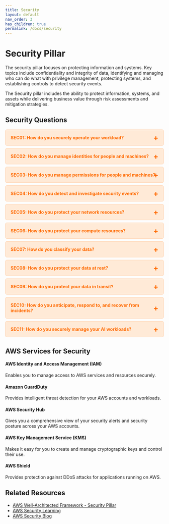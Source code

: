 ```yaml
---
title: Security
layout: default
nav_order: 3
has_children: true
permalink: /docs/security
---
```


<div class="pillar-header">
  <h1>Security Pillar</h1>
  <p>The security pillar focuses on protecting information and systems. Key topics include confidentiality and integrity of data, identifying and managing who can do what with privilege management, protecting systems, and establishing controls to detect security events.</p>
</div>

The Security pillar includes the ability to protect information, systems, and assets while delivering business value through risk assessments and mitigation strategies.

## Security Questions

<div class="question-accordion">
  <div class="question-button">
    <a href="javascript:void(0);">SEC01: How do you securely operate your workload?</a>
    <div class="question-content">
      <ul>
        <li><a href="./SEC01">View all SEC01 best practices</a></li>
        <li><a href="./SEC01-BP01">SEC01-BP01: Separate workloads using accounts</a></li>
        <li><a href="./SEC01-BP02">SEC01-BP02: Secure account root user and properties</a></li>
        <li><a href="./SEC01-BP03">SEC01-BP03: Identify and validate control objectives</a></li>
        <li><a href="./SEC01-BP04">SEC01-BP04: Stay up to date with security threats and recommendations</a></li>
        <li><a href="./SEC01-BP05">SEC01-BP05: Reduce security management scope</a></li>
        <li><a href="./SEC01-BP06">SEC01-BP06: Automate deployment of standard security controls</a></li>
        <li><a href="./SEC01-BP07">SEC01-BP07: Identify threats and prioritize mitigations using a threat model</a></li>
        <li><a href="./SEC01-BP08">SEC01-BP08: Evaluate and implement new security services and features regularly</a></li>
      </ul>
    </div>
  </div>
  
  <div class="question-button">
    <a href="javascript:void(0);">SEC02: How do you manage identities for people and machines?</a>
    <div class="question-content">
      <ul>
        <li><a href="./SEC02">View all SEC02 best practices</a></li>
        <li><a href="./SEC02-BP01">SEC02-BP01: Use strong sign-in mechanisms</a></li>
        <li><a href="./SEC02-BP02">SEC02-BP02: Use temporary credentials</a></li>
        <li><a href="./SEC02-BP03">SEC02-BP03: Store and use secrets securely</a></li>
        <li><a href="./SEC02-BP04">SEC02-BP04: Rely on a centralized identity provider</a></li>
        <li><a href="./SEC02-BP05">SEC02-BP05: Audit and rotate credentials periodically</a></li>
        <li><a href="./SEC02-BP06">SEC02-BP06: Employ user groups and attributes</a></li>
      </ul>
    </div>
  </div>
  
  <div class="question-button">
    <a href="javascript:void(0);">SEC03: How do you manage permissions for people and machines?</a>
    <div class="question-content">
      <ul>
        <li><a href="./SEC03">View all SEC03 best practices</a></li>
        <li><a href="./SEC03-BP01">SEC03-BP01: Define access requirements</a></li>
        <li><a href="./SEC03-BP02">SEC03-BP02: Grant least privilege access</a></li>
        <li><a href="./SEC03-BP03">SEC03-BP03: Establish emergency access process</a></li>
        <li><a href="./SEC03-BP04">SEC03-BP04: Reduce permissions continuously</a></li>
        <li><a href="./SEC03-BP05">SEC03-BP05: Define permission guardrails for your organization</a></li>
        <li><a href="./SEC03-BP06">SEC03-BP06: Manage access based on lifecycle</a></li>
        <li><a href="./SEC03-BP07">SEC03-BP07: Analyze public and cross-account access</a></li>
        <li><a href="./SEC03-BP08">SEC03-BP08: Share resources securely</a></li>
      </ul>
    </div>
  </div>
  
  <div class="question-button">
    <a href="javascript:void(0);">SEC04: How do you detect and investigate security events?</a>
    <div class="question-content">
      <ul>
        <li><a href="./SEC04">View all SEC04 best practices</a></li>
        <li><a href="./SEC04-BP01">SEC04-BP01: Configure service and application logging</a></li>
        <li><a href="./SEC04-BP02">SEC04-BP02: Analyze logs, findings, and metrics centrally</a></li>
        <li><a href="./SEC04-BP03">SEC04-BP03: Automate alerting and responses</a></li>
        <li><a href="./SEC04-BP04">SEC04-BP04: Develop investigation processes</a></li>
      </ul>
    </div>
  </div>
  
  <div class="question-button">
    <a href="javascript:void(0);">SEC05: How do you protect your network resources?</a>
    <div class="question-content">
      <ul>
        <li><a href="./SEC05">View all SEC05 best practices</a></li>
        <li><a href="./SEC05-BP01">SEC05-BP01: Create network layers</a></li>
        <li><a href="./SEC05-BP02">SEC05-BP02: Control traffic at all layers</a></li>
        <li><a href="./SEC05-BP03">SEC05-BP03: Implement inspection</a></li>
        <li><a href="./SEC05-BP04">SEC05-BP04: Automate network protection</a></li>
        <li><a href="./SEC05-BP05">SEC05-BP05: Implement DDoS protection</a></li>
      </ul>
    </div>
  </div>
  
  <div class="question-button">
    <a href="javascript:void(0);">SEC06: How do you protect your compute resources?</a>
    <div class="question-content">
      <ul>
        <li><a href="./SEC06">View all SEC06 best practices</a></li>
        <li><a href="./SEC06-BP01">SEC06-BP01: Perform vulnerability management</a></li>
        <li><a href="./SEC06-BP02">SEC06-BP02: Reduce attack surface</a></li>
        <li><a href="./SEC06-BP03">SEC06-BP03: Implement managed services</a></li>
        <li><a href="./SEC06-BP04">SEC06-BP04: Automate compute protection</a></li>
        <li><a href="./SEC06-BP05">SEC06-BP05: Enable people to perform actions at a distance</a></li>
        <li><a href="./SEC06-BP06">SEC06-BP06: Validate software integrity</a></li>
      </ul>
    </div>
  </div>
  
  <div class="question-button">
    <a href="javascript:void(0);">SEC07: How do you classify your data?</a>
    <div class="question-content">
      <ul>
        <li><a href="./SEC07">View all SEC07 best practices</a></li>
        <li><a href="./SEC07-BP01">SEC07-BP01: Identify the data within your workload</a></li>
        <li><a href="./SEC07-BP02">SEC07-BP02: Define data protection controls</a></li>
        <li><a href="./SEC07-BP03">SEC07-BP03: Automate identification and classification</a></li>
        <li><a href="./SEC07-BP04">SEC07-BP04: Define data lifecycle management</a></li>
      </ul>
    </div>
  </div>
  
  <div class="question-button">
    <a href="javascript:void(0);">SEC08: How do you protect your data at rest?</a>
    <div class="question-content">
      <ul>
        <li><a href="./SEC08">View all SEC08 best practices</a></li>
        <li><a href="./SEC08-BP01">SEC08-BP01: Implement secure key management</a></li>
        <li><a href="./SEC08-BP02">SEC08-BP02: Enforce encryption at rest</a></li>
        <li><a href="./SEC08-BP03">SEC08-BP03: Automate data at rest protection</a></li>
        <li><a href="./SEC08-BP04">SEC08-BP04: Enforce access control</a></li>
        <li><a href="./SEC08-BP05">SEC08-BP05: Use mechanisms to keep people away from data</a></li>
      </ul>
    </div>
  </div>
  
  <div class="question-button">
    <a href="javascript:void(0);">SEC09: How do you protect your data in transit?</a>
    <div class="question-content">
      <ul>
        <li><a href="./SEC09">View all SEC09 best practices</a></li>
        <li><a href="./SEC09-BP01">SEC09-BP01: Implement secure key and certificate management</a></li>
        <li><a href="./SEC09-BP02">SEC09-BP02: Enforce encryption in transit</a></li>
        <li><a href="./SEC09-BP03">SEC09-BP03: Automate detection of unintended data access</a></li>
        <li><a href="./SEC09-BP04">SEC09-BP04: Authenticate network communications</a></li>
      </ul>
    </div>
  </div>
  
  <div class="question-button">
    <a href="javascript:void(0);">SEC10: How do you anticipate, respond to, and recover from incidents?</a>
    <div class="question-content">
      <ul>
        <li><a href="./SEC10">View all SEC10 best practices</a></li>
        <li><a href="./SEC10-BP01">SEC10-BP01: Identify key personnel and external resources</a></li>
        <li><a href="./SEC10-BP02">SEC10-BP02: Develop incident management plans</a></li>
        <li><a href="./SEC10-BP03">SEC10-BP03: Prepare forensic capabilities</a></li>
        <li><a href="./SEC10-BP04">SEC10-BP04: Automate containment capability</a></li>
        <li><a href="./SEC10-BP05">SEC10-BP05: Pre-provision access</a></li>
        <li><a href="./SEC10-BP06">SEC10-BP06: Practice incident response</a></li>
        <li><a href="./SEC10-BP07">SEC10-BP07: Automate recovery</a></li>
        <li><a href="./SEC10-BP08">SEC10-BP08: Communicate status</a></li>
        <li><a href="./SEC10-BP09">SEC10-BP09: Learn from incidents</a></li>
      </ul>
    </div>
  </div>
  
  <div class="question-button">
    <a href="javascript:void(0);">SEC11: How do you securely manage your AI workloads?</a>
    <div class="question-content">
      <ul>
        <li><a href="./SEC11">View all SEC11 best practices</a></li>
        <li><a href="./SEC11-BP01">SEC11-BP01: Identify and manage risks in AI workloads</a></li>
        <li><a href="./SEC11-BP02">SEC11-BP02: Implement data governance for AI workloads</a></li>
        <li><a href="./SEC11-BP03">SEC11-BP03: Implement model governance for AI workloads</a></li>
        <li><a href="./SEC11-BP04">SEC11-BP04: Implement application security for AI workloads</a></li>
        <li><a href="./SEC11-BP05">SEC11-BP05: Implement infrastructure security for AI workloads</a></li>
      </ul>
    </div>
  </div>
</div>

## AWS Services for Security

<div class="aws-service">
  <div class="aws-service-content">
    <h4>AWS Identity and Access Management (IAM)</h4>
    <p>Enables you to manage access to AWS services and resources securely.</p>
  </div>
</div>

<div class="aws-service">
  <div class="aws-service-content">
    <h4>Amazon GuardDuty</h4>
    <p>Provides intelligent threat detection for your AWS accounts and workloads.</p>
  </div>
</div>

<div class="aws-service">
  <div class="aws-service-content">
    <h4>AWS Security Hub</h4>
    <p>Gives you a comprehensive view of your security alerts and security posture across your AWS accounts.</p>
  </div>
</div>

<div class="aws-service">
  <div class="aws-service-content">
    <h4>AWS Key Management Service (KMS)</h4>
    <p>Makes it easy for you to create and manage cryptographic keys and control their use.</p>
  </div>
</div>

<div class="aws-service">
  <div class="aws-service-content">
    <h4>AWS Shield</h4>
    <p>Provides protection against DDoS attacks for applications running on AWS.</p>
  </div>
</div>

<div class="related-resources">
  <h2>Related Resources</h2>
  <ul>
    <li><a href="https://docs.aws.amazon.com/wellarchitected/latest/security-pillar/welcome.html">AWS Well-Architected Framework - Security Pillar</a></li>
    <li><a href="https://aws.amazon.com/security/security-learning/">AWS Security Learning</a></li>
    <li><a href="https://aws.amazon.com/blogs/security/">AWS Security Blog</a></li>
  </ul>
</div>

<style>
.question-accordion {
  margin-bottom: 2rem;
}

.question-button {
  border: 1px solid #ffcca5;
  border-radius: 5px;
  margin-bottom: 0.5rem;
  background-color: #ffead7;
  overflow: hidden;
}

.question-button > a {
  display: block;
  padding: 1rem;
  color: #ff6a00;
  font-weight: bold;
  text-decoration: none;
  position: relative;
}

.question-button > a:after {
  content: '+';
  position: absolute;
  right: 1rem;
  top: 50%;
  transform: translateY(-50%);
  font-size: 1.5rem;
}

.question-button > a:hover {
  background-color: #ffcca5;
}

.question-content {
  display: none;
  padding: 0 1rem 1rem 1rem;
  background-color: #fff;
  border-top: 1px solid #ffcca5;
}

.question-content ul {
  list-style-type: none;
  padding-left: 0;
  margin-top: 0.5rem;
}

.question-content li {
  margin-bottom: 0.5rem;
}

.question-content li a {
  color: #ff6a00;
  text-decoration: none;
}

.question-content li a:hover {
  text-decoration: underline;
}
</style>

<script src="/assets/js/security-accordion.js"></script>

